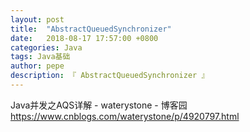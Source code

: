 ```yaml
---
layout: post
title:  "AbstractQueuedSynchronizer"
date:   2018-08-17 17:57:00 +0800
categories: Java
tags: Java基础
author: pepe
description: 『 AbstractQueuedSynchronizer 』
---
```


Java并发之AQS详解 - waterystone - 博客园
https://www.cnblogs.com/waterystone/p/4920797.html
